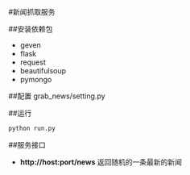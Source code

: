 #新闻抓取服务

##安装依赖包
* geven
* flask
* request
* beautifulsoup
* pymongo

##配置
grab_news/setting.py

##运行
```python
python run.py
```

##服务接口
 * **http://host:port/news**  返回随机的一条最新的新闻